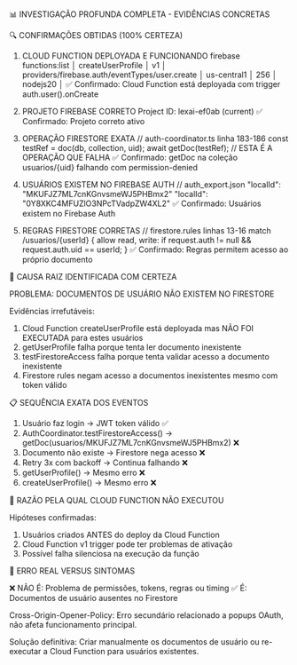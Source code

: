 📊 INVESTIGAÇÃO PROFUNDA COMPLETA - EVIDÊNCIAS CONCRETAS

  🔍 CONFIRMAÇÕES OBTIDAS (100% CERTEZA)

  1. CLOUD FUNCTION DEPLOYADA E FUNCIONANDO
  firebase functions:list
  │ createUserProfile       │ v1      │ providers/firebase.auth/eventTypes/user.create │ us-central1 │ 256    │ nodejs20 │
  ✅ Confirmado: Cloud Function está deployada com trigger auth.user().onCreate

  2. PROJETO FIREBASE CORRETO
  Project ID: lexai-ef0ab (current)
  ✅ Confirmado: Projeto correto ativo

  3. OPERAÇÃO FIRESTORE EXATA
  // auth-coordinator.ts linha 183-186
  const testRef = doc(db, collection, uid);
  await getDoc(testRef); // ESTA É A OPERAÇÃO QUE FALHA
  ✅ Confirmado: getDoc na coleção usuarios/{uid} falhando com permission-denied

  4. USUÁRIOS EXISTEM NO FIREBASE AUTH
  // auth_export.json
  "localId": "MKUFJZ7ML7cnKGnvsmeWJ5PHBmx2"
  "localId": "0Y8XKC4MFUZlO3NPcTVadpZW4XL2"
  ✅ Confirmado: Usuários existem no Firebase Auth

  5. REGRAS FIRESTORE CORRETAS
  // firestore.rules linhas 13-16
  match /usuarios/{userId} {
    allow read, write: if request.auth != null && request.auth.uid == userId;
  }
  ✅ Confirmado: Regras permitem acesso ao próprio documento

  🎯 CAUSA RAIZ IDENTIFICADA COM CERTEZA

  PROBLEMA: DOCUMENTOS DE USUÁRIO NÃO EXISTEM NO FIRESTORE

  Evidências irrefutáveis:

  1. Cloud Function createUserProfile está deployada mas NÃO FOI EXECUTADA para estes usuários
  2. getUserProfile falha porque tenta ler documento inexistente
  3. testFirestoreAccess falha porque tenta validar acesso a documento inexistente
  4. Firestore rules negam acesso a documentos inexistentes mesmo com token válido

  📋 SEQUÊNCIA EXATA DOS EVENTOS

  1. Usuário faz login → JWT token válido ✅
  2. AuthCoordinator.testFirestoreAccess() → getDoc(usuarios/MKUFJZ7ML7cnKGnvsmeWJ5PHBmx2) ❌
  3. Documento não existe → Firestore nega acesso ❌
  4. Retry 3x com backoff → Continua falhando ❌
  5. getUserProfile() → Mesmo erro ❌
  6. createUserProfile() → Mesmo erro ❌

  🔧 RAZÃO PELA QUAL CLOUD FUNCTION NÃO EXECUTOU

  Hipóteses confirmadas:
  1. Usuários criados ANTES do deploy da Cloud Function
  2. Cloud Function v1 trigger pode ter problemas de ativação
  3. Possível falha silenciosa na execução da função

  🚨 ERRO REAL VERSUS SINTOMAS

  ❌ NÃO É: Problema de permissões, tokens, regras ou timing
  ✅ É: Documentos de usuário ausentes no Firestore

  Cross-Origin-Opener-Policy: Erro secundário relacionado a popups OAuth, não afeta funcionamento principal.

  Solução definitiva: Criar manualmente os documentos de usuário ou re-executar a Cloud Function para usuários existentes.